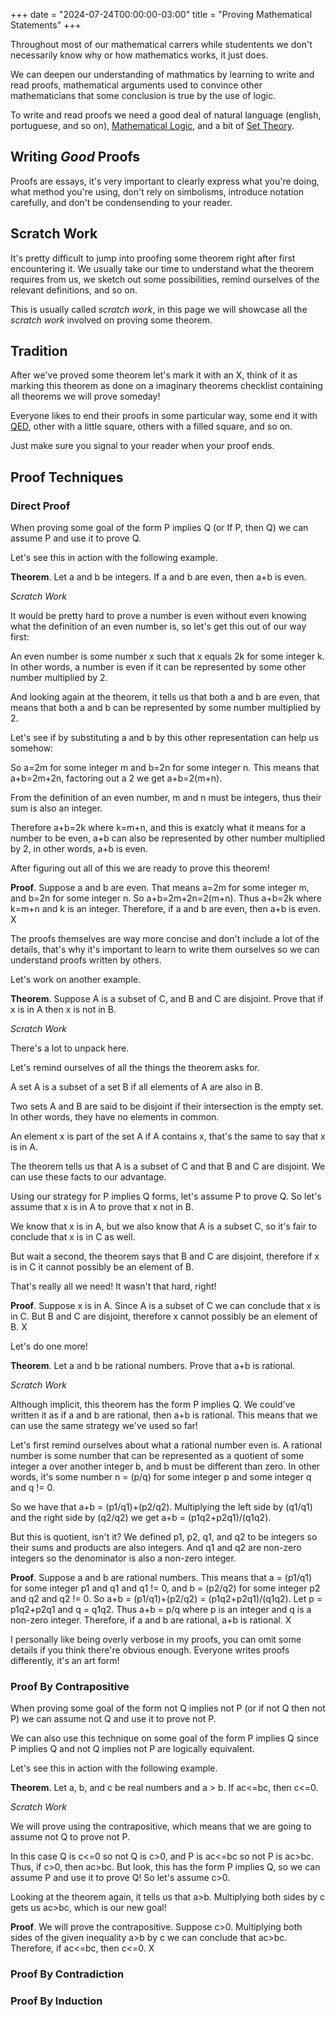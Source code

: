 +++
date = "2024-07-24T00:00:00-03:00"
title = "Proving Mathematical Statements"
+++

Throughout most of our mathematical carrers while studentents we don't necessarily know why or how mathematics works, it just does.

We can deepen our understanding of mathmatics by learning to write and read proofs, mathematical arguments used to convince other mathematicians that some conclusion is true by the use of logic.

To write and read proofs we need a good deal of natural language (english, portuguese, and so on), [Mathematical Logic](/wiki/logic), and a bit of [Set Theory](/wiki/sets).

## Writing *Good* Proofs

Proofs are essays, it's very important to clearly express what you're doing,
what method you're using, don't rely on simbolisms, introduce notation carefully,
and don't be condensending to your reader.

## Scratch Work

It's pretty difficult to jump into proofing some theorem right after first encountering it.
We usually take our time to understand what the theorem requires from us,
we sketch out some possibilities, remind ourselves of the relevant definitions, and so on.

This is usually called *scratch work*, in this page we will showcase all the *scratch work* involved on proving some theorem.

## Tradition

After we've proved some theorem let's mark it with an X, think of it as marking this theorem as done on a imaginary theorems checklist containing all theorems we will prove someday!

Everyone likes to end their proofs in some particular way,
some end it with [QED](https://en.wikipedia.org/wiki/Q.E.D.),
other with a little square, others with a filled square, and so on.

Just make sure you signal to your reader when your proof ends.

## Proof Techniques

### Direct Proof

When proving some goal of the form P implies Q (or If P, then Q) we can assume P and use it to prove Q.

Let's see this in action with the following example.

**Theorem**. Let a and b be integers. If a and b are even, then a+b is even.

*Scratch Work*

It would be pretty hard to prove a number is even without even knowing what the definition of an even number is, so let's get this out of our way first:

An even number is some number x such that x equals 2k for some integer k. In other words, a number is even if it can be represented by some other number multiplied by 2.

And looking again at the theorem, it tells us that both a and b are even,
that means that both a and b can be represented by some number multiplied by 2.

Let's see if by substituting a and b by this other representation can help us somehow:

So a=2m for some integer m and b=2n for some integer n.
This means that a+b=2m+2n, factoring out a 2 we get a+b=2(m+n).

From the definition of an even number, m and n must be integers, thus their sum is also an integer.

Therefore a+b=2k where k=m+n,
and this is exatcly what it means for a number to be even,
a+b can also be represented by other number multiplied by 2,
in other words, a+b is even.

After figuring out all of this we are ready to prove this theorem!

**Proof**. Suppose a and b are even. That means a=2m for some integer m, and b=2n for some integer n. So a+b=2m+2n=2(m+n). Thus a+b=2k where k=m+n and k is an integer. Therefore, if a and b are even, then a+b is even. X

The proofs themselves are way more concise and don't include a lot of the details,
that's why it's important to learn to write them ourselves so we can understand proofs written by others.

Let's work on another example.

**Theorem**. Suppose A is a subset of C, and B and C are disjoint. Prove that if x is in A then x is not in B.

*Scratch Work*

There's a lot to unpack here.

Let's remind ourselves of all the things the theorem asks for.

A set A is a subset of a set B if all elements of A are also in B.

Two sets A and B are said to be disjoint if their intersection is the empty set. In other words, they have no elements in common.

An element x is part of the set A if A contains x, that's the same to say that x is in A.

The theorem tells us that A is a subset of C and that B and C are disjoint. We can use these facts to our advantage.

Using our strategy for P implies Q forms, let's assume P to prove Q. So let's assume that x is in A to prove that x not in B.

We know that x is in A, but we also know that A is a subset C, so it's fair to conclude that x is in C as well.

But wait a second, the theorem says that B and C are disjoint, therefore if x is in C it cannot possibly be an element of B.

That's really all we need! It wasn't that hard, right!

**Proof**. Suppose x is in A. Since A is a subset of C we can conclude that x is in C. But B and C are disjoint, therefore x cannot possibly be an element of B. X

Let's do one more!

**Theorem**. Let a and b be rational numbers. Prove that a+b is rational.

*Scratch Work*

Although implicit, this theorem has the form P implies Q. We could've written it as if a and b are rational, then a+b is rational.
This means that we can use the same strategy we've used so far!

Let's first remind ourselves about what a rational number even is.
A rational number is some number that can be represented as a quotient of some integer a over another integer b, and b must be different than zero.
In other words, it's some number n = (p/q) for some integer p and some integer q and q != 0.

So we have that a+b = (p1/q1)+(p2/q2). Multiplying the left side by (q1/q1) and the right side by (q2/q2) we get a+b = (p1q2+p2q1)/(q1q2).

But this is quotient, isn't it? We defined p1, p2, q1, and q2 to be integers so their sums and products are also integers. And q1 and q2 are non-zero integers so the denominator is also a non-zero integer.

**Proof**. Suppose a and b are rational numbers. This means that a = (p1/q1) for some integer p1 and q1 and q1 != 0, and b = (p2/q2) for some integer p2 and q2 and q2 != 0. So a+b = (p1/q1)+(p2/q2) = (p1q2+p2q1)/(q1q2). Let p = p1q2+p2q1 and q = q1q2. Thus a+b = p/q where p is an integer and q is a non-zero integer. Therefore, if a and b are rational, a+b is rational. X

I personally like being overly verbose in my proofs, you can omit some details if you think there're obvious enough. Everyone writes proofs differently, it's an art form!

### Proof By Contrapositive

When proving some goal of the form not Q implies not P (or if not Q then not P) we can assume not Q and use it to prove not P.

We can also use this technique on some goal of the form P implies Q since P implies Q and not Q implies not P are logically equivalent.

Let's see this in action with the following example.

**Theorem**. Let a, b, and c be real numbers and a > b. If ac<=bc, then c<=0.

*Scratch Work*

We will prove using the contrapositive,
which means that we are going to assume not Q to prove not P.

In this case Q is c<=0 so not Q is c>0, and P is ac<=bc so not P is ac>bc. Thus, if c>0, then ac>bc. But look, this has the form P implies Q, so we can assume P and use it to prove Q! So let's assume c>0.

Looking at the theorem again, it tells us that a>b.
Multiplying both sides by c gets us ac>bc, which is our new goal!

**Proof**. We will prove the contrapositive. Suppose c>0. Multiplying both sides of the given inequality a>b by c we can conclude that ac>bc. Therefore, if ac<=bc, then c<=0. X

### Proof By Contradiction

### Proof By Induction
